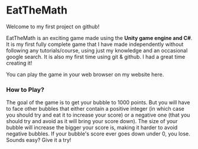# EatTheMath
Welcome to my first project on github!

EatTheMath is an exciting game made using the **Unity game engine and C#**. It is my first fully complete game that I have made independently without following any tutorials/course, using just my knowledge and an occasional google search. It is also my first time using git & github. I had a great time creating it!

You can play the game in your web browser on my website here.

### **How to Play?**
The goal of the game is to get your bubble to 1000 points. But you will have to face other bubbles that either contain a positive integer (in which case you should try and eat it to increase your score) or a negative one (that you should try and avoid as it will bring your score down). The size of your bubble will increase the bigger your score is, making it harder to avoid negative bubbles. If your bubble's score ever goes down under 0, you lose. Sounds easy? Give it a try!
